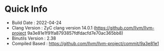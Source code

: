 # Quick Info
* Build Date : 2022-04-24
* Clang Version : ZyC clang version 14.0.1 (https://github.com/llvm/llvm-project 9a3e81e1f91fa8793857fdfdacfd7e70ac365bb8)
* Binutils Version : 2.38
* Compiled Based : https://github.com/llvm/llvm-project/commit/9a3e81e1

